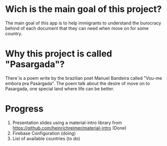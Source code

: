 # Wich is the main goal of this project?
The main goal of this app is to help immigrants to understand the burocracy behind of each document that they can need when move on for some country. 
# Why this project is called "Pasargada"?
There´is a poem write by the brazilian poet Manuel Bandeira called "Vou-me embora pra Pasárgada". The poem talk about the desire of move on to Pasargada,
one special land where life can be better.
# Progress
1. Presentation slides using a material-intro library from https://github.com/heinrichreimer/material-intro (Done)
2. Firebase Configuration (doing)
3. List of available countries (to do)

